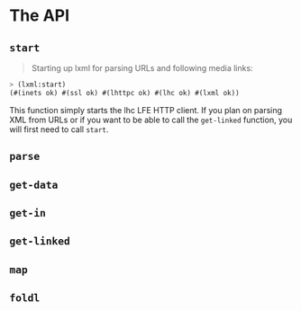 # The API

## ``start``

> Starting up lxml for parsing URLs and following media links:

```cl
> (lxml:start)
(#(inets ok) #(ssl ok) #(lhttpc ok) #(lhc ok) #(lxml ok))
```

This function simply starts the lhc LFE HTTP client. If you plan on parsing XML
from URLs or if you want to be able to call the ``get-linked`` function, you
will first need to call ``start``.

## ``parse``

## ``get-data``

## ``get-in``

## ``get-linked``

## ``map``

## ``foldl``
